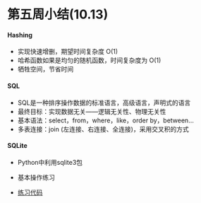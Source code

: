 # 第五周小结(10.13)

#### Hashing

* 实现快速增删，期望时间复杂度 O(1)
* 哈希函数如果是均匀的随机函数，时间复杂度为 O(1)
* 牺牲空间，节省时间

#### SQL

* SQL是一种排序操作数据的标准语言，高级语言，声明式的语言
* 最终目标：实现数据无关——逻辑无关性、物理无关性
* 基本语法：select，from，where，like，order by，between...
* 多表连接：join (左连接、右连接、全连接)，采用交叉积的方式

#### SQLite

* Python中利用sqlite3包
* 基本操作练习

* [练习代码](https://github.com/Yuanz233/BDMI-Course/blob/master/Code/Week5.ipynb)



